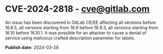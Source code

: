 # CVE-2024-2818 - cve@gitlab.com

An issue has been discovered in GitLab CE/EE affecting all versions before 16.8.5, all versions starting from 16.9 before 16.9.3, all versions starting from 16.10 before 16.10.1. It was possible for an attacker to cause a denial of service using malicious crafted description parameter for labels.

**Publish date:** 2024-03-28
